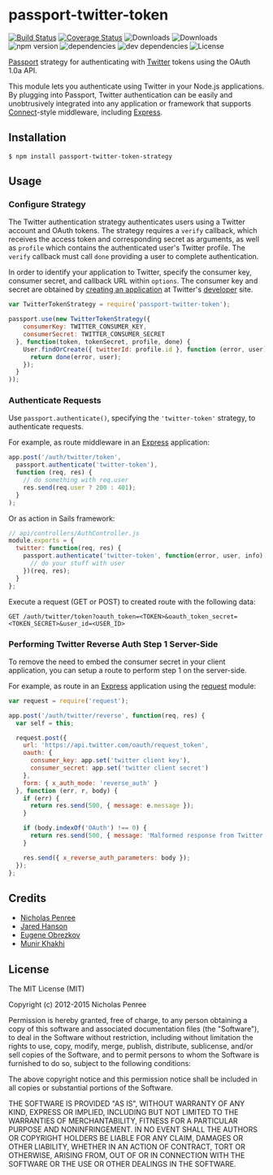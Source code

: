 # passport-twitter-token

[![Build Status](https://travis-ci.org/drudge/passport-twitter-token.svg)](https://travis-ci.org/munir131/passport-twitter-token)
[![Coverage Status](https://coveralls.io/repos/drudge/passport-twitter-token/badge.svg?branch=master&service=github)](https://coveralls.io/github/munir131/passport-twitter-token?branch=master)
![Downloads](https://img.shields.io/npm/munir131/passport-twitter-token-strategy.svg)
![Downloads](https://img.shields.io/npm/munir131/passport-twitter-token-strategy.svg)
![npm version](https://img.shields.io/npm/v/passport-twitter-token-strategy.svg)
![dependencies](https://img.shields.io/munir131/passport-twitter-token-strategy.svg)
![dev dependencies](https://img.shields.io/munir131/drudge/passport-twitter-token-strategy.svg)
![License](https://img.shields.io/npm/l/passport-twitter-token-strategy.svg)

[Passport](http://passportjs.org/) strategy for authenticating with [Twitter](http://twitter.com/) tokens using the OAuth 1.0a API.

This module lets you authenticate using Twitter in your Node.js applications.
By plugging into Passport, Twitter authentication can be easily and unobtrusively integrated into any application or framework that supports [Connect](http://www.senchalabs.org/connect/)-style middleware, including [Express](http://expressjs.com/).

## Installation

    $ npm install passport-twitter-token-strategy
## Usage

### Configure Strategy

The Twitter authentication strategy authenticates users using a Twitter account and OAuth tokens.
The strategy requires a `verify` callback, which receives the access token and corresponding secret as arguments, as well as `profile` which contains the authenticated user's Twitter profile.
The `verify` callback must call `done` providing a user to complete authentication.

In order to identify your application to Twitter, specify the consumer key, consumer secret, and callback URL within `options`.
The consumer key and secret are obtained by [creating an application](https://dev.twitter.com/apps) at Twitter's [developer](https://dev.twitter.com/) site.

```javascript
var TwitterTokenStrategy = require('passport-twitter-token');

passport.use(new TwitterTokenStrategy({
    consumerKey: TWITTER_CONSUMER_KEY,
    consumerSecret: TWITTER_CONSUMER_SECRET
  }, function(token, tokenSecret, profile, done) {
    User.findOrCreate({ twitterId: profile.id }, function (error, user) {
      return done(error, user);
    });
  }
));
```

### Authenticate Requests

Use `passport.authenticate()`, specifying the `'twitter-token'` strategy, to authenticate requests.

For example, as route middleware in an [Express](http://expressjs.com/) application:

```javascript
app.post('/auth/twitter/token',
  passport.authenticate('twitter-token'),
  function (req, res) {
    // do something with req.user
    res.send(req.user ? 200 : 401);
  }
);
```

Or as action in Sails framework:

```javascript
// api/controllers/AuthController.js
module.exports = {
  twitter: function(req, res) {
    passport.authenticate('twitter-token', function(error, user, info) {
      // do your stuff with user
    })(req, res);
  }
};
```

Execute a request (GET or POST) to created route with the following data:

```
GET /auth/twitter/token?oauth_token=<TOKEN>&oauth_token_secret=<TOKEN_SECRET>&user_id=<USER_ID>
```

### Performing Twitter Reverse Auth Step 1 Server-Side

To remove the need to embed the consumer secret in your client application, you can setup a route to perform step 1 on the server-side.

For example, as route in an [Express](http://expressjs.com/) application using the [request](https://github.com/mikeal/request) module:

```javascript
var request = require('request');

app.post('/auth/twitter/reverse', function(req, res) {
  var self = this;

  request.post({
    url: 'https://api.twitter.com/oauth/request_token',
    oauth: {
      consumer_key: app.set('twitter client key'),
      consumer_secret: app.set('twitter client secret')
    },
    form: { x_auth_mode: 'reverse_auth' }
  }, function (err, r, body) {
    if (err) {
      return res.send(500, { message: e.message });
    }

    if (body.indexOf('OAuth') !== 0) {
      return res.send(500, { message: 'Malformed response from Twitter' });
    }

    res.send({ x_reverse_auth_parameters: body });
  });
};
```

## Credits

  - [Nicholas Penree](http://github.com/drudge)
  - [Jared Hanson](http://github.com/jaredhanson)
  - [Eugene Obrezkov](http://github.com/ghaiklor)
  - [Munir Khakhi](http://github.com/munir131)

## License

The MIT License (MIT)

Copyright (c) 2012-2015 Nicholas Penree

Permission is hereby granted, free of charge, to any person obtaining a copy
of this software and associated documentation files (the "Software"), to deal
in the Software without restriction, including without limitation the rights
to use, copy, modify, merge, publish, distribute, sublicense, and/or sell
copies of the Software, and to permit persons to whom the Software is
furnished to do so, subject to the following conditions:

The above copyright notice and this permission notice shall be included in all
copies or substantial portions of the Software.

THE SOFTWARE IS PROVIDED "AS IS", WITHOUT WARRANTY OF ANY KIND, EXPRESS OR
IMPLIED, INCLUDING BUT NOT LIMITED TO THE WARRANTIES OF MERCHANTABILITY,
FITNESS FOR A PARTICULAR PURPOSE AND NONINFRINGEMENT. IN NO EVENT SHALL THE
AUTHORS OR COPYRIGHT HOLDERS BE LIABLE FOR ANY CLAIM, DAMAGES OR OTHER
LIABILITY, WHETHER IN AN ACTION OF CONTRACT, TORT OR OTHERWISE, ARISING FROM,
OUT OF OR IN CONNECTION WITH THE SOFTWARE OR THE USE OR OTHER DEALINGS IN THE
SOFTWARE.
